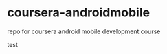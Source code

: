 coursera-androidmobile
======================

repo for coursera android mobile development course

test